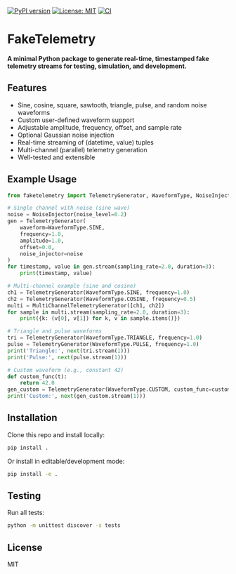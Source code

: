 [![PyPI version](https://img.shields.io/pypi/v/faketelemetry.svg)](https://pypi.org/project/faketelemetry/)
[![License: MIT](https://img.shields.io/badge/License-MIT-yellow.svg)](https://opensource.org/licenses/MIT)
[![CI](https://github.com/adkvi/faketelemetry/actions/workflows/python-package.yml/badge.svg)](https://github.com/adkvi/faketelemetry/actions)

# FakeTelemetry

**A minimal Python package to generate real-time, timestamped fake telemetry streams for testing, simulation, and development.**

## Features
- Sine, cosine, square, sawtooth, triangle, pulse, and random noise waveforms
- Custom user-defined waveform support
- Adjustable amplitude, frequency, offset, and sample rate
- Optional Gaussian noise injection
- Real-time streaming of (datetime, value) tuples
- Multi-channel (parallel) telemetry generation
- Well-tested and extensible

## Example Usage

```python
from faketelemetry import TelemetryGenerator, WaveformType, NoiseInjector, MultiChannelTelemetryGenerator

# Single channel with noise (sine wave)
noise = NoiseInjector(noise_level=0.2)
gen = TelemetryGenerator(
    waveform=WaveformType.SINE,
    frequency=1.0,
    amplitude=1.0,
    offset=0.0,
    noise_injector=noise
)
for timestamp, value in gen.stream(sampling_rate=2.0, duration=3):
    print(timestamp, value)

# Multi-channel example (sine and cosine)
ch1 = TelemetryGenerator(WaveformType.SINE, frequency=1.0)
ch2 = TelemetryGenerator(WaveformType.COSINE, frequency=0.5)
multi = MultiChannelTelemetryGenerator([ch1, ch2])
for sample in multi.stream(sampling_rate=2.0, duration=3):
    print({k: (v[0], v[1]) for k, v in sample.items()})

# Triangle and pulse waveforms
tri = TelemetryGenerator(WaveformType.TRIANGLE, frequency=1.0)
pulse = TelemetryGenerator(WaveformType.PULSE, frequency=1.0)
print('Triangle:', next(tri.stream(1)))
print('Pulse:', next(pulse.stream(1)))

# Custom waveform (e.g., constant 42)
def custom_func(t):
    return 42.0
gen_custom = TelemetryGenerator(WaveformType.CUSTOM, custom_func=custom_func)
print('Custom:', next(gen_custom.stream(1)))
```

## Installation

Clone this repo and install locally:

```sh
pip install .
```

Or install in editable/development mode:

```sh
pip install -e .
```

## Testing

Run all tests:

```sh
python -m unittest discover -s tests
```

## License
MIT

